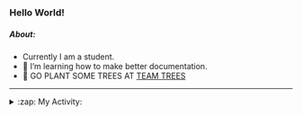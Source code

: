 ### Hello World!

##### About:
- Currently I am a student.
- 🌱 I’m learning how to make better documentation.
- 🌱 GO PLANT SOME TREES AT [TEAM TREES](https://teamtrees.org/)

---
<details>
  <summary>:zap: My Activity:</summary>
  
<!--START_SECTION:waka-->
![Code Time](http://img.shields.io/badge/Code%20Time-1%2C234%20hrs%2046%20mins-blue)

**I'm a Night 🦉** 

```text
🌞 Morning                1973 commits        ███░░░░░░░░░░░░░░░░░░░░░░   10.22 % 
🌆 Daytime                6535 commits        ████████░░░░░░░░░░░░░░░░░   33.86 % 
🌃 Evening                5542 commits        ███████░░░░░░░░░░░░░░░░░░   28.72 % 
🌙 Night                  5249 commits        ███████░░░░░░░░░░░░░░░░░░   27.20 % 
```
📅 **I'm Most Productive on Wednesday** 

```text
Monday                   2682 commits        ███░░░░░░░░░░░░░░░░░░░░░░   13.90 % 
Tuesday                  2650 commits        ███░░░░░░░░░░░░░░░░░░░░░░   13.73 % 
Wednesday                4543 commits        ██████░░░░░░░░░░░░░░░░░░░   23.54 % 
Thursday                 2517 commits        ███░░░░░░░░░░░░░░░░░░░░░░   13.04 % 
Friday                   2059 commits        ███░░░░░░░░░░░░░░░░░░░░░░   10.67 % 
Saturday                 1659 commits        ██░░░░░░░░░░░░░░░░░░░░░░░   08.60 % 
Sunday                   3189 commits        ████░░░░░░░░░░░░░░░░░░░░░   16.52 % 
```


📊 **This Week I Spent My Time On** 

```text
🔥 Editors: 
IntelliJ                 8 hrs 49 mins       ███████████████████░░░░░░   75.33 % 
VS Code                  2 hrs 12 mins       █████░░░░░░░░░░░░░░░░░░░░   18.89 % 
Android Studio           40 mins             █░░░░░░░░░░░░░░░░░░░░░░░░   05.78 % 

🐱‍💻 Projects: 
java-springboot-projects 3 hrs 7 mins        ███████░░░░░░░░░░░░░░░░░░   26.75 % 
mysql-java               2 hrs 40 mins       ██████░░░░░░░░░░░░░░░░░░░   22.89 % 
music-api                2 hrs 30 mins       █████░░░░░░░░░░░░░░░░░░░░   21.36 % 
py-series                2 hrs 2 mins        ████░░░░░░░░░░░░░░░░░░░░░   17.40 % 
CSE224-Fundamentals-of-An30 mins             █░░░░░░░░░░░░░░░░░░░░░░░░   04.33 % 
```


 Last Updated on 16/10/2023 10:11:39 UTC
<!--END_SECTION:waka-->
</details>
